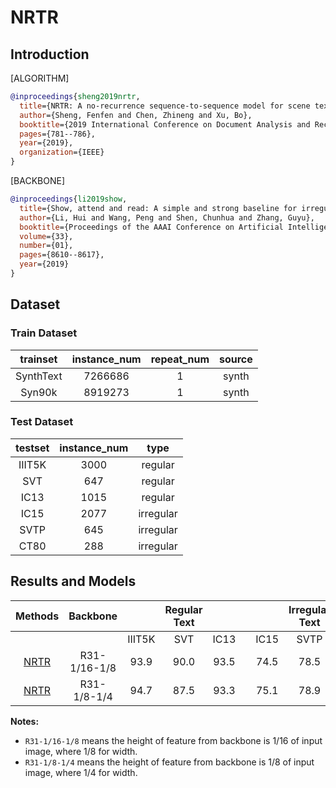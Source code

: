 # NRTR

## Introduction

[ALGORITHM]

```bibtex
@inproceedings{sheng2019nrtr,
  title={NRTR: A no-recurrence sequence-to-sequence model for scene text recognition},
  author={Sheng, Fenfen and Chen, Zhineng and Xu, Bo},
  booktitle={2019 International Conference on Document Analysis and Recognition (ICDAR)},
  pages={781--786},
  year={2019},
  organization={IEEE}
}
```

[BACKBONE]

```bibtex
@inproceedings{li2019show,
  title={Show, attend and read: A simple and strong baseline for irregular text recognition},
  author={Li, Hui and Wang, Peng and Shen, Chunhua and Zhang, Guyu},
  booktitle={Proceedings of the AAAI Conference on Artificial Intelligence},
  volume={33},
  number={01},
  pages={8610--8617},
  year={2019}
}
```

## Dataset

### Train Dataset

| trainset  | instance_num | repeat_num | source |
| :-------: | :----------: | :--------: | :----: |
| SynthText |   7266686    |     1      | synth  |
|  Syn90k   |   8919273    |     1      | synth  |

### Test Dataset

| testset | instance_num |   type    |
| :-----: | :----------: | :-------: |
| IIIT5K  |     3000     |  regular  |
|   SVT   |     647      |  regular  |
|  IC13   |     1015     |  regular  |
|  IC15   |     2077     | irregular |
|  SVTP   |     645      | irregular |
|  CT80   |     288      | irregular |

## Results and Models

|                             Methods                             |   Backbone   |        | Regular Text |      |     |      | Irregular Text |      |                                                                                               download                                                                                                |
| :-------------------------------------------------------------: | :----------: | :----: | :----------: | :--: | :-: | :--: | :------------: | :--: | :---------------------------------------------------------------------------------------------------------------------------------------------------------------------------------------------------: |
|                                                                 |              | IIIT5K |     SVT      | IC13 |     | IC15 |      SVTP      | CT80 |
| [NRTR](/configs/textrecog/nrtr/nrtr_r31_1by16_1by8_academic.py) | R31-1/16-1/8 |  93.9  |     90.0     | 93.5 |     | 74.5 |      78.5      | 86.5 |      [model](https://download.openmmlab.com/mmocr/textrecog/nrtr/nrtr_r31_academic_20210406-954db95e.pth) \| [log](https://download.openmmlab.com/mmocr/textrecog/nrtr/20210406_010150.log.json)      |
| [NRTR](/configs/textrecog/nrtr/nrtr_r31_1by8_1by4_academic.py)  | R31-1/8-1/4  |  94.7  |     87.5     | 93.3 |     | 75.1 |      78.9      | 87.9 | [model](https://download.openmmlab.com/mmocr/textrecog/nrtr/nrtr_r31_1by8_1by4_academic_20210406-ce16e7cc.pth) \| [log](https://download.openmmlab.com/mmocr/textrecog/nrtr/20210406_160845.log.json) |

**Notes:**

- `R31-1/16-1/8` means the height of feature from backbone is 1/16 of input image, where 1/8 for width.
- `R31-1/8-1/4` means the height of feature from backbone is 1/8 of input image, where 1/4 for width.
